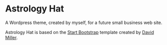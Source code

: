 # Astrology Hat

A Wordpress theme, created by myself, for a future small business web site.

Astrology Hat is based on the [Start Bootstrap](http://startbootstrap.com/) template created by [David Miller](http://davidmiller.io/).
